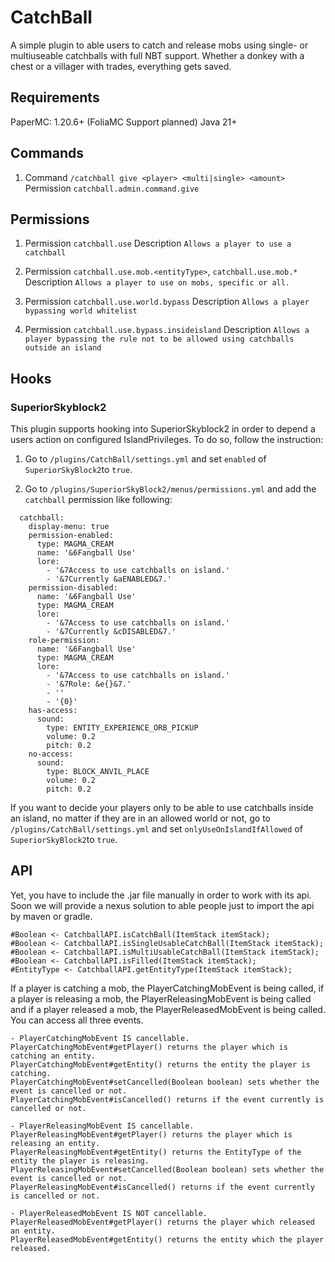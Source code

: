 
# CatchBall

A simple plugin to able users to catch and release mobs using single- or multiuseable catchballs with full NBT support. Whether a donkey with a chest or a villager with trades, everything gets saved. 

## Requirements
PaperMC: 1.20.6+
(FoliaMC Support planned)
Java 21+

## Commands
1) Command `/catchball give <player> <multi|single> <amount>`
 Permission `catchball.admin.command.give`


## Permissions
1) Permission `catchball.use`
 Description `Allows a player to use a catchball`

2) Permission `catchball.use.mob.<entityType>`, `catchball.use.mob.*`
 Description `Allows a player to use on mobs, specific or all.`

3) Permission `catchball.use.world.bypass`
 Description `Allows a player bypassing world whitelist`

4) Permission `catchball.use.bypass.insideisland`
 Description `Allows a player bypassing the rule not to be allowed using catchballs outside an island`
 
## Hooks
### SuperiorSkyblock2
This plugin supports hooking into SuperiorSkyblock2 in order to depend a users action on configured IslandPrivileges. To do so, follow the instruction:

1) Go to
`/plugins/CatchBall/settings.yml` 
and set `enabled` of `SuperiorSkyBlock2`to `true`.

2) Go to
`/plugins/SuperiorSkyBlock2/menus/permissions.yml` and add the `catchball` permission like following:

```
  catchball:
    display-menu: true
    permission-enabled:
      type: MAGMA_CREAM
      name: '&6Fangball Use'
      lore:
        - '&7Access to use catchballs on island.'
        - '&7Currently &aENABLED&7.'
    permission-disabled:
      name: '&6Fangball Use'
      type: MAGMA_CREAM
      lore:
        - '&7Access to use catchballs on island.'
        - '&7Currently &cDISABLED&7.'
    role-permission:
      name: '&6Fangball Use'
      type: MAGMA_CREAM
      lore:
        - '&7Access to use catchballs on island.'
        - '&7Role: &e{}&7.'
        - ''
        - '{0}'
    has-access:
      sound:
        type: ENTITY_EXPERIENCE_ORB_PICKUP
        volume: 0.2
        pitch: 0.2
    no-access:
      sound:
        type: BLOCK_ANVIL_PLACE
        volume: 0.2
        pitch: 0.2
```
If you want to decide your players only to be able to use catchballs inside an island, no matter if they are in an allowed world or not, go to
`/plugins/CatchBall/settings.yml` 
and set `onlyUseOnIslandIfAllowed` of `SuperiorSkyBlock2`to `true`.

## API
Yet, you have to include the .jar file manually in order to work with its api. Soon we will provide a nexus solution to able people just to import the api by maven or gradle. 
```
#Boolean <- CatchballAPI.isCatchBall(ItemStack itemStack);
#Boolean <- CatchballAPI.isSingleUsableCatchBall(ItemStack itemStack);
#Boolean <- CatchballAPI.isMultiUsableCatchBall(ItemStack itemStack);
#Boolean <- CatchballAPI.isFilled(ItemStack itemStack);
#EntityType <- CatchballAPI.getEntityType(ItemStack itemStack);
```
If a player is catching a mob, the PlayerCatchingMobEvent is being called, if a player is releasing a mob, the PlayerReleasingMobEvent is being called and if a player released a mob, the PlayerReleasedMobEvent is being called. You can access all three events.
```
- PlayerCatchingMobEvent IS cancellable.
PlayerCatchingMobEvent#getPlayer() returns the player which is catching an entity.
PlayerCatchingMobEvent#getEntity() returns the entity the player is catching.
PlayerCatchingMobEvent#setCancelled(Boolean boolean) sets whether the event is cancelled or not.
PlayerCatchingMobEvent#isCancelled() returns if the event currently is cancelled or not.

- PlayerReleasingMobEvent IS cancellable.
PlayerReleasingMobEvent#getPlayer() returns the player which is releasing an entity.
PlayerReleasingMobEvent#getEntity() returns the EntityType of the entity the player is releasing.
PlayerReleasingMobEvent#setCancelled(Boolean boolean) sets whether the event is cancelled or not.
PlayerReleasingMobEvent#isCancelled() returns if the event currently is cancelled or not.

- PlayerReleasedMobEvent IS NOT cancellable.
PlayerReleasedMobEvent#getPlayer() returns the player which released an entity.
PlayerReleasedMobEvent#getEntity() returns the entity which the player released.
```

